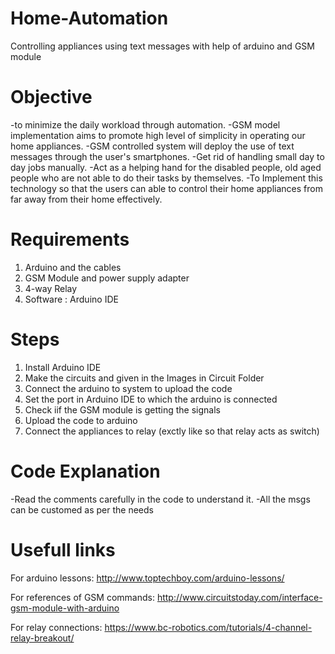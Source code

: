 # Home-Automation
Controlling appliances using text messages with help of arduino and GSM module

# Objective
-to minimize the daily workload through automation.
-GSM model implementation aims to promote high level of simplicity in operating our home appliances.
-GSM controlled system will deploy the use of text messages through the user's smartphones.
-Get rid of handling small day to day jobs manually.
-Act as a helping hand for the disabled people, old aged people who are not able to do their tasks by themselves.
-To Implement this technology so that the users can able to control their home appliances from far away from their home effectively.

# Requirements 
1.	Arduino and the cables
2.	GSM Module and power supply adapter
3.	4-way Relay
4.	Software : Arduino IDE

# Steps
1. Install Arduino IDE 
2. Make the circuits and given in the Images in Circuit Folder
3. Connect the arduino to system to upload the code
4. Set the port in Arduino IDE to which the arduino is connected
5. Check iif the GSM module is getting the signals
6. Upload the code to arduino
7. Connect the appliances to relay (exctly like so that relay acts as switch)

# Code Explanation
-Read the comments carefully in the code to understand it.
-All the msgs can be customed as per the needs

# Usefull links
For arduino lessons:
http://www.toptechboy.com/arduino-lessons/

For references of GSM commands:
http://www.circuitstoday.com/interface-gsm-module-with-arduino

For relay connections:
https://www.bc-robotics.com/tutorials/4-channel-relay-breakout/
